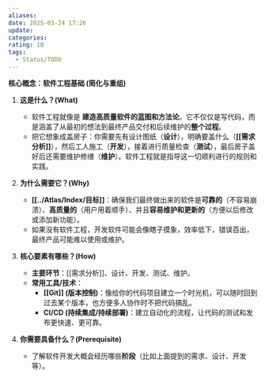 ```yaml
---
aliases: 
date: 2025-03-24 17:26
update: 
categories: 
rating: 10
tags:
  - Status/TODO
---
```



**核心概念：软件工程基础 (简化与重组)**

1.  **这是什么？(What)**
    *   软件工程就像是 **建造高质量软件的蓝图和方法论**。它不仅仅是写代码，而是涵盖了从最初的想法到最终产品交付和后续维护的**整个过程**。
    *   把它想象成盖房子：你需要先有设计图纸（**设计**），明确要盖什么（**[[需求分析]]**），然后工人施工（**开发**），接着进行质量检查（**测试**），最后房子盖好后还需要维护修缮（**维护**）。软件工程就是指导这一切顺利进行的规则和实践。

2.  **为什么需要它？(Why)**
    *   **[[../Atlas/Index/目标]]**：确保我们最终做出来的软件是**可靠的**（不容易崩溃）、**高质量的**（用户用着顺手）、并且**容易维护和更新的**（方便以后修改或添加新功能）。
    *   如果没有软件工程，开发软件可能会像瞎子摸象，效率低下，错误百出，最终产品可能难以使用或维护。

3.  **核心要素有哪些？(How)**
    *   **主要环节**：[[需求分析]]、设计、开发、测试、维护。
    *   **常用工具/技术**：
        *   **[[Git]] (版本控制)**：像给你的代码项目建立一个时光机，可以随时回到过去某个版本，也方便多人协作时不把代码搞乱。
        *   **CI/CD (持续集成/持续部署)**：建立自动化的流程，让代码的测试和发布更快速、更可靠。

4.  **你需要具备什么？(Prerequisite)**
    *   了解软件开发大概会经历哪些**阶段**（比如上面提到的需求、设计、开发等）。
